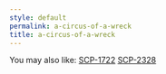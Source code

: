 ```yaml
---
style: default
permalink: a-circus-of-a-wreck
title: a-circus-of-a-wreck
---
```

You may also like:
[SCP-1722](http://scp-wiki.net/scp-1722)
[SCP-2328](http://scp-wiki.net/scp-2328)